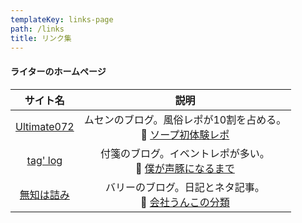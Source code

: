 ```yaml
---
templateKey: links-page
path: /links
title: リンク集
---
```

#### ライターのホームページ

| サイト名 | 説明 |
| :---: | :---: |
| [Ultimate072](https://ultimate072.blog.fc2.com/) | ムセンのブログ。風俗レポが10割を占める。<br>💬 [ソープ初体験レポ](https://ultimate072.blog.fc2.com/blog-entry-1.html) |
| [tag' log](http://tag298.blog.fc2.com/)          | 付箋のブログ。イベントレポが多い。<br>💬 [僕が声豚になるまで](http://tag298.blog.fc2.com/blog-entry-3.html)          |
| [無知は詰み](http://recobarry.blog.fc2.com/)          | バリーのブログ。日記とネタ記事。<br>💬 [会社うんこの分類](http://recobarry.blog.fc2.com/blog-entry-159.html)       |